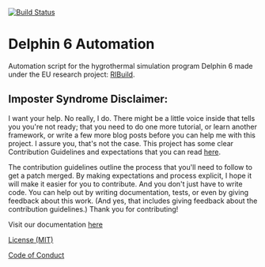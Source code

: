[![Build Status](https://travis-ci.org/ribuild/delphin_6_automation.svg?branch=master)](https://travis-ci.org/ribuild/delphin_6_automation)

# Delphin 6 Automation
Automation script for the hygrothermal simulation program Delphin 6 made under the EU research project: [RIBuild](http://ribuild.eu/).

## Imposter Syndrome Disclaimer: 
I want your help. No really, I do.
There might be a little voice inside that tells you you're not ready; that you need to do one more tutorial, or learn another framework, or write a few more blog posts before you can help me with this project.
I assure you, that's not the case.
This project has some clear Contribution Guidelines and expectations that you can read [here](.github/CONTRIBUTING.md).

The contribution guidelines outline the process that you'll need to follow to get a patch merged. By making expectations and process explicit, I hope it will make it easier for you to contribute.
And you don't just have to write code. You can help out by writing documentation, tests, or even by giving feedback about this work. (And yes, that includes giving feedback about the contribution guidelines.)
Thank you for contributing!

Visit our documentation [here](https://ribuild.github.io/delphin_6_automation)

[License (MIT)](.github/LICENSE.md)

[Code of Conduct](.github/CODE_OF_CONDUCT.md)

